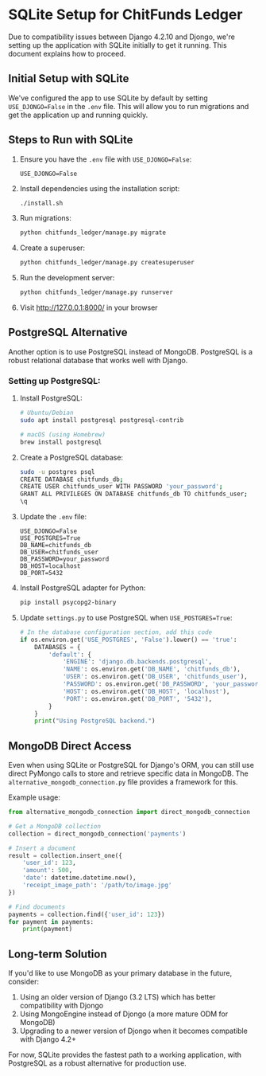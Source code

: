 # SQLite Setup for ChitFunds Ledger

Due to compatibility issues between Django 4.2.10 and Djongo, we're setting up the application with SQLite initially to get it running. This document explains how to proceed.

## Initial Setup with SQLite

We've configured the app to use SQLite by default by setting `USE_DJONGO=False` in the `.env` file. This will allow you to run migrations and get the application up and running quickly.

## Steps to Run with SQLite

1. Ensure you have the `.env` file with `USE_DJONGO=False`:
   ```
   USE_DJONGO=False
   ```

2. Install dependencies using the installation script:
   ```bash
   ./install.sh
   ```

3. Run migrations:
   ```bash
   python chitfunds_ledger/manage.py migrate
   ```

4. Create a superuser:
   ```bash
   python chitfunds_ledger/manage.py createsuperuser
   ```

5. Run the development server:
   ```bash
   python chitfunds_ledger/manage.py runserver
   ```

6. Visit http://127.0.0.1:8000/ in your browser

## PostgreSQL Alternative

Another option is to use PostgreSQL instead of MongoDB. PostgreSQL is a robust relational database that works well with Django.

### Setting up PostgreSQL:

1. Install PostgreSQL:
   ```bash
   # Ubuntu/Debian
   sudo apt install postgresql postgresql-contrib
   
   # macOS (using Homebrew)
   brew install postgresql
   ```

2. Create a PostgreSQL database:
   ```bash
   sudo -u postgres psql
   CREATE DATABASE chitfunds_db;
   CREATE USER chitfunds_user WITH PASSWORD 'your_password';
   GRANT ALL PRIVILEGES ON DATABASE chitfunds_db TO chitfunds_user;
   \q
   ```

3. Update the `.env` file:
   ```
   USE_DJONGO=False
   USE_POSTGRES=True
   DB_NAME=chitfunds_db
   DB_USER=chitfunds_user
   DB_PASSWORD=your_password
   DB_HOST=localhost
   DB_PORT=5432
   ```

4. Install PostgreSQL adapter for Python:
   ```bash
   pip install psycopg2-binary
   ```

5. Update `settings.py` to use PostgreSQL when `USE_POSTGRES=True`:
   ```python
   # In the database configuration section, add this code
   if os.environ.get('USE_POSTGRES', 'False').lower() == 'true':
       DATABASES = {
           'default': {
               'ENGINE': 'django.db.backends.postgresql',
               'NAME': os.environ.get('DB_NAME', 'chitfunds_db'),
               'USER': os.environ.get('DB_USER', 'chitfunds_user'),
               'PASSWORD': os.environ.get('DB_PASSWORD', 'your_password'),
               'HOST': os.environ.get('DB_HOST', 'localhost'),
               'PORT': os.environ.get('DB_PORT', '5432'),
           }
       }
       print("Using PostgreSQL backend.")
   ```

## MongoDB Direct Access

Even when using SQLite or PostgreSQL for Django's ORM, you can still use direct PyMongo calls to store and retrieve specific data in MongoDB. The `alternative_mongodb_connection.py` file provides a framework for this.

Example usage:

```python
from alternative_mongodb_connection import direct_mongodb_connection

# Get a MongoDB collection
collection = direct_mongodb_connection('payments')

# Insert a document
result = collection.insert_one({
    'user_id': 123,
    'amount': 500,
    'date': datetime.datetime.now(),
    'receipt_image_path': '/path/to/image.jpg'
})

# Find documents
payments = collection.find({'user_id': 123})
for payment in payments:
    print(payment)
```

## Long-term Solution

If you'd like to use MongoDB as your primary database in the future, consider:

1. Using an older version of Django (3.2 LTS) which has better compatibility with Djongo
2. Using MongoEngine instead of Djongo (a more mature ODM for MongoDB)
3. Upgrading to a newer version of Djongo when it becomes compatible with Django 4.2+

For now, SQLite provides the fastest path to a working application, with PostgreSQL as a robust alternative for production use.